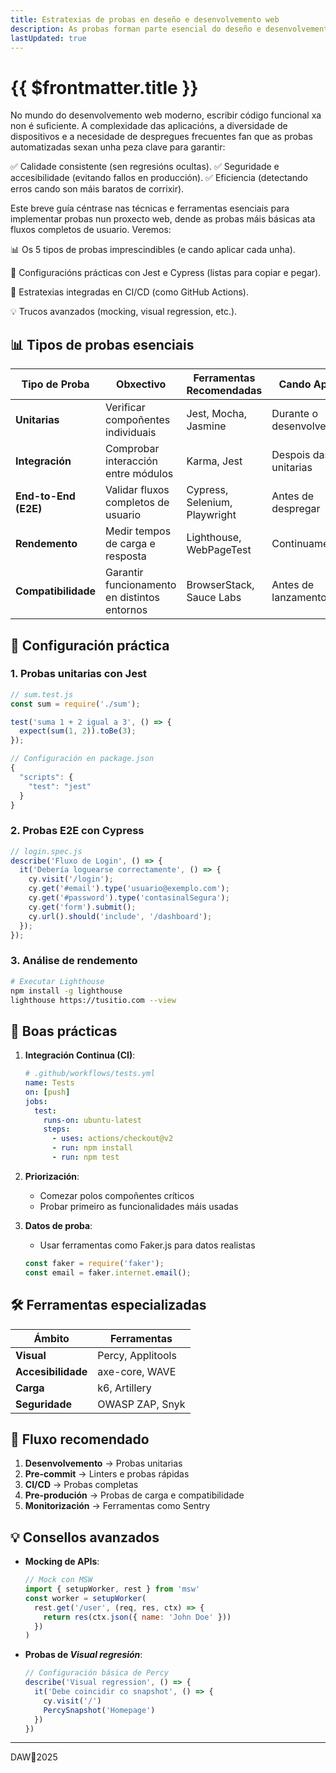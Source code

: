 ```yaml
---
title: Estratexias de probas en deseño e desenvolvemento web
description: As probas forman parte esencial do deseño e desenvolvemento web.
lastUpdated: true
---
```


# {{ $frontmatter.title }}

No mundo do desenvolvemento web moderno, escribir código funcional xa non é suficiente. A complexidade das aplicacións, a diversidade de dispositivos e a necesidade de despregues frecuentes fan que as probas automatizadas sexan unha peza clave para garantir:

✅ Calidade consistente (sen regresións ocultas).
✅ Seguridade e accesibilidade (evitando fallos en producción).
✅ Eficiencia (detectando erros cando son máis baratos de corrixir).

Este breve guía céntrase nas técnicas e ferramentas esenciais para implementar probas nun proxecto web, dende as probas máis básicas ata fluxos completos de usuario. Veremos:

📊 Os 5 tipos de probas imprescindibles (e cando aplicar cada unha).

🔧 Configuracións prácticas con Jest e Cypress (listas para copiar e pegar).

🚦 Estratexias integradas en CI/CD (como GitHub Actions).

💡 Trucos avanzados (mocking, visual regression, etc.).

## **📊 Tipos de probas esenciais**

| Tipo de Proba        | Obxectivo                                    | Ferramentas Recomendadas      | Cando Aplicar             |
| -------------------- | -------------------------------------------- | ----------------------------- | ------------------------- |
| **Unitarias**        | Verificar compoñentes individuais            | Jest, Mocha, Jasmine          | Durante o desenvolvemento |
| **Integración**      | Comprobar interacción entre módulos          | Karma, Jest                   | Despois das unitarias     |
| **End-to-End (E2E)** | Validar fluxos completos de usuario          | Cypress, Selenium, Playwright | Antes de despregar        |
| **Rendemento**       | Medir tempos de carga e resposta             | Lighthouse, WebPageTest       | Continuamente             |
| **Compatibilidade**  | Garantir funcionamento en distintos entornos | BrowserStack, Sauce Labs      | Antes de lanzamento       |

## **🔧 Configuración práctica**

### **1. Probas unitarias con Jest**

```javascript
// sum.test.js
const sum = require('./sum');

test('suma 1 + 2 igual a 3', () => {
  expect(sum(1, 2)).toBe(3);
});

// Configuración en package.json
{
  "scripts": {
    "test": "jest"
  }
}
```

### **2. Probas E2E con Cypress**
```javascript
// login.spec.js
describe('Fluxo de Login', () => {
  it('Debería loguearse correctamente', () => {
    cy.visit('/login');
    cy.get('#email').type('usuario@exemplo.com');
    cy.get('#password').type('contasinalSegura');
    cy.get('form').submit();
    cy.url().should('include', '/dashboard');
  });
});
```

### **3. Análise de rendemento**

```bash
# Executar Lighthouse
npm install -g lighthouse
lighthouse https://tusitio.com --view
```

## **🚦 Boas prácticas**

1. **Integración Continua (CI)**:
   ```yaml
   # .github/workflows/tests.yml
   name: Tests
   on: [push]
   jobs:
     test:
       runs-on: ubuntu-latest
       steps:
         - uses: actions/checkout@v2
         - run: npm install
         - run: npm test
   ```

2. **Priorización**:
   - Comezar polos compoñentes críticos
   - Probar primeiro as funcionalidades máis usadas

3. **Datos de proba**:
   
   - Usar ferramentas como Faker.js para datos realistas
   ```javascript
   const faker = require('faker');
   const email = faker.internet.email();
   ```

## **🛠️ Ferramentas especializadas**

| Ámbito             | Ferramentas       |
| ------------------ | ----------------- |
| **Visual**         | Percy, Applitools |
| **Accesibilidade** | axe-core, WAVE    |
| **Carga**          | k6, Artillery     |
| **Seguridade**     | OWASP ZAP, Snyk   |

## **📌 Fluxo recomendado**

1. **Desenvolvemento** → Probas unitarias
2. **Pre-commit** → Linters e probas rápidas
3. **CI/CD** → Probas completas
4. **Pre-produción** → Probas de carga e compatibilidade
5. **Monitorización** → Ferramentas como Sentry

## **💡 Consellos avanzados**

- **Mocking de APIs**:
  ```javascript
  // Mock con MSW
  import { setupWorker, rest } from 'msw'
  const worker = setupWorker(
    rest.get('/user', (req, res, ctx) => {
      return res(ctx.json({ name: 'John Doe' }))
    })
  )
  ```

- **Probas de *Visual regresión***:
  
  ```javascript
  // Configuración básica de Percy
  describe('Visual regression', () => {
    it('Debe coincidir co snapshot', () => {
      cy.visit('/')
      PercySnapshot('Homepage')
    })
  })
  ```

---

DAW🧊2025